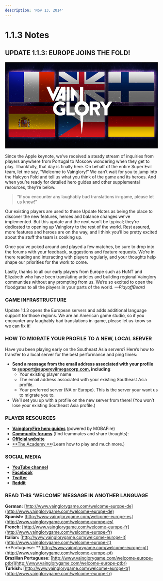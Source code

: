 ```yaml
---
description: 'Nov 13, 2014'
---
```


# 1.1.3 Notes

## UPDATE 1.1.3: EUROPE JOINS THE FOLD!

![](../.gitbook/assets/image%20%28376%29.png)

Since the Apple keynote, we’ve received a steady stream of inquiries from players anywhere from Portugal to Moscow wondering when they get to play. Thankfully, that day is finally here. On behalf of the entire Super Evil team, let me say, “Welcome to Vainglory!” We can’t wait for you to jump into the Halcyon Fold and tell us what you think of the game and its heroes. And when you’re ready for detailed hero guides and other supplemental resources, they’re below.

> “If you encounter any laughably bad translations in-game, please let us know!”

Our existing players are used to these Update Notes as being the place to discover the new features, heroes and balance changes we’ve implemented. But this update and the next won’t be typical; they’re dedicated to opening up Vainglory to the rest of the world. Rest assured, more features and heroes are on the way, and I think you’ll be pretty excited about the stuff the team is cooking up.

Once you’ve poked around and played a few matches, be sure to drop into the forums with your feedback, suggestions and feature requests. We’re in there reading and interacting with players regularly, and your thoughts help shape our priorities for the work to come.

Lastly, thanks to all our early players from Europe such as HuNT and Elizabeth who have been translating articles and building regional Vainglory communities without any prompting from us. We’re so excited to open the floodgates to all the players in your parts of the world. _—PlayoffBeard_

### **GAME INFRASTRUCTURE**

Update 1.1.3 opens the European servers and adds additional language support for those regions. We are an American game studio, so if you encounter any laughably bad translations in-game, please let us know so we can fix it!

### **HOW TO MIGRATE YOUR PROFILE TO A NEW, LOCAL SERVER**

Have you been playing early on the Southeast Asia servers? Here’s how to transfer to a local server for the best performance and ping times:

* **Send a message from the email address associated with your profile to **[**support@superevilmegacorp.com**](maito:support@superevilmegacorp.com)**, including**:
  * Your existing player name
  * The email address associated with your existing Southeast Asia profile.
  * Your preferred server \(NA or Europe\). This is the server your want us to migrate you to.
* We’ll set you up with a profile on the new server from there! \(You won’t lose your existing Southeast Asia profile.\)

### **PLAYER RESOURCES**

* [**VaingloryFire hero guides**](http://www.vaingloryfire.com/) \(powered by MOBAFire\)
* [**Community forums**](http://forums.vainglorygame.com/) \(find teammates and share thoughts\):
* [**Official website**](http://www.vainglorygame.com/)
* [**The Academy **](http://academy.vainglorygame.com/)\(Learn how to play and much more.\)

### **SOCIAL MEDIA**

* [**YouTube channel**](https://www.youtube.com/user/vainglorygame)
* [**Facebook**](https://www.facebook.com/vainglorygame)
* [**Twitter**](https://twitter.com/vainglorygame)
* [**Reddit**](http://www.reddit.com/r/vainglorygame/)

### **READ THIS ‘WELCOME’ MESSAGE IN ANOTHER LANGUAGE**

**German:** [http://www.vainglorygame.com/welcome-europe-de](http://www.vainglorygame.com/welcome-europe-de)  
**Spanish:** [http://www.vainglorygame.com/welcome-europe-es](http://www.vainglorygame.com/welcome-europe-es)  
**French:** [http://www.vainglorygame.com/welcome-europe-fr](http://www.vainglorygame.com/welcome-europe-fr)  
**Italian:** [http://www.vainglorygame.com/welcome-europe-it](http://www.vainglorygame.com/welcome-europe-it)  
**Portuguese: **[http://www.vainglorygame.com/welcome-europe-pt](http://www.vainglorygame.com/welcome-europe-pt)  
**Brazilian Portuguese:** [http://www.vainglorygame.com/welcome-europe-ptbr](http://www.vainglorygame.com/welcome-europe-ptbr)  
**Turkish:** [http://www.vainglorygame.com/welcome-europe-tr](http://www.vainglorygame.com/welcome-europe-tr)

